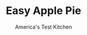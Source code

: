 ---
layout: ../../layouts/MarkdownPostLayout.astro
title: Easy Apple Pie
author: America's Test Kitchen
pubDate: 2023-03-15
description: "Homemade apple pie can take several hours to prepare. Our crustless version gives new meaning to the phrase easy as pie."
image_url: https://res.cloudinary.com/hksqkdlah/image/upload/ar_1:1,c_fill,dpr_2.0,f_auto,fl_lossy.progressive.strip_profile,g_faces:auto,q_auto:low,w_344/7026_cvr-sfs-ccon08-030559-277692
tags: ["Desserts or Baked Goods","Fruit","Dessert Pies","Fruit Desserts"]
calories: 3308
protein: 4
carbohydrates: 63
fats: 
fiber: 3
ingredients: ["2 tablespoons, unsalted butter, softened, plus 8 tablespoons (1 stick) unsalted butter, melted","3/4 cup, fresh bread crumbs (see note)","3 , Granny Smith apples peeled, cored, quartered, and cut crosswise into thin slices","2 , Braeburn apples (see note), peeled, cored, quartered, and cut crosswise into thin slices","1 1/4 cups (8¾ ounces), sugar","1 cup (5 ounces) plus 1 tablespoon, all-purpose flour","1 1/2 teaspoons, ground cinnamon","1/4 teaspoon, ground nutmeg","1/2 teaspoon, baking powder","1/2 teaspoon, salt","2 large, eggs, lightly beaten","2 tablespoons, sour cream"]
serves: 8
time: "1¾ hours, plus 1 hour cooling"
instructions: ["Adjust oven rack to middle position and heat oven to 325 degrees. Grease bottom and sides of 9-inch springform pan with 1 tablespoon softened butter. Melt remaining 1 tablespoon softened butter in large nonstick skillet over medium heat. Add bread crumbs and toast, stirring occasionally, until golden brown, about 3 minutes. Transfer crumbs to bowl and let cool.","Toss apples, 2 tablespoons sugar, and 1 tablespoon flour in large bowl. Following photos 1 and 2 below, coat bottom and sides of prepared pan with toasted crumbs, then arrange apples in pan.","Combine 1 cup sugar, remaining flour, cinnamon, nutmeg, baking powder, and salt in large bowl. Whisk in eggs, sour cream, and melted butter until smooth. Following photo 3, pour batter evenly over apples. Sprinkle remaining sugar evenly over batter and bake until deep golden brown and crisp, 70 to 80 minutes. Transfer to wire and cool completely, at least 1 hour. Remove ring, slice, and serve."]
nutrition: ["181 mg Potassium","98 mg Phosphorus","56 mg Calcium","1 mg Iron","13 mg Magnesium","211 mg Sodium","16 g Fat","1 mg Niacin (B3)","4 g Monounsaturated","2 mg Vitamin C","86 mg Cholesterol","9 g Saturated","3 g Fiber","32 µg Folic acid","16 µg Folate (food)","42 g Sugars","4 µg Vitamin K","113 g Water","63 g Carbs","69 µg Folate equivalent (total)","4 g Protein","151 µg Vitamin A","413 kcal Energy","30 g Sugars, added","3308 calories"]
notes: "To make the bread crumbs, grind 1 slice of hearty white sandwich bread in a food processor to fine crumbs. In step 3, be sure that the melted butter is still slightly warm when whisked into the dry ingredients. Golden Delicious or Gala apples can be substituted for the Braeburn."
---